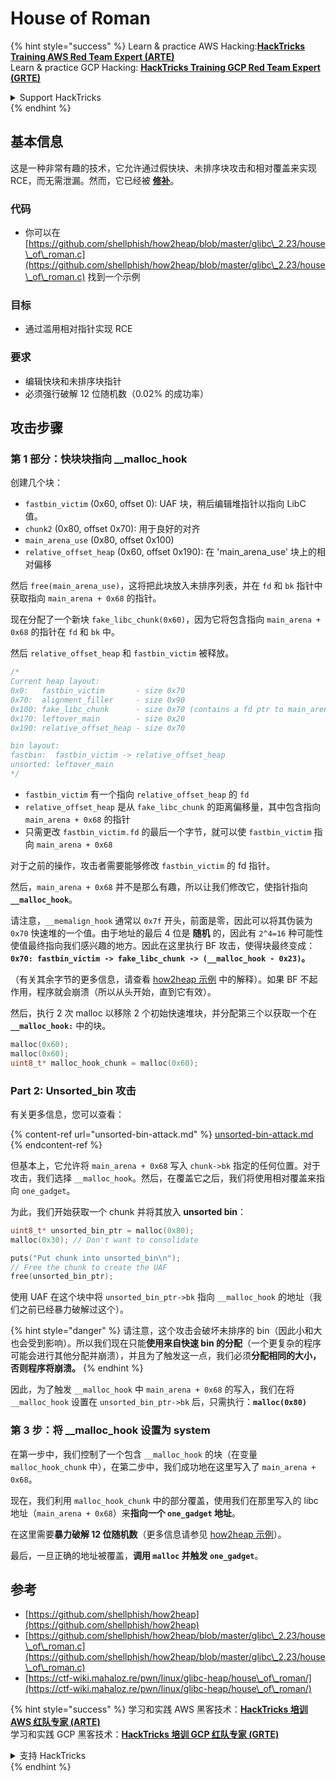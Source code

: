 # House of Roman

{% hint style="success" %}
Learn & practice AWS Hacking:<img src="/.gitbook/assets/arte.png" alt="" data-size="line">[**HackTricks Training AWS Red Team Expert (ARTE)**](https://training.hacktricks.xyz/courses/arte)<img src="/.gitbook/assets/arte.png" alt="" data-size="line">\
Learn & practice GCP Hacking: <img src="/.gitbook/assets/grte.png" alt="" data-size="line">[**HackTricks Training GCP Red Team Expert (GRTE)**<img src="/.gitbook/assets/grte.png" alt="" data-size="line">](https://training.hacktricks.xyz/courses/grte)

<details>

<summary>Support HackTricks</summary>

* Check the [**subscription plans**](https://github.com/sponsors/carlospolop)!
* **Join the** 💬 [**Discord group**](https://discord.gg/hRep4RUj7f) or the [**telegram group**](https://t.me/peass) or **follow** us on **Twitter** 🐦 [**@hacktricks\_live**](https://twitter.com/hacktricks\_live)**.**
* **Share hacking tricks by submitting PRs to the** [**HackTricks**](https://github.com/carlospolop/hacktricks) and [**HackTricks Cloud**](https://github.com/carlospolop/hacktricks-cloud) github repos.

</details>
{% endhint %}

## 基本信息

这是一种非常有趣的技术，它允许通过假快块、未排序块攻击和相对覆盖来实现 RCE，而无需泄漏。然而，它已经被 [**修补**](https://sourceware.org/git/?p=glibc.git;a=commitdiff;h=b90ddd08f6dd688e651df9ee89ca3a69ff88cd0c)。

### 代码

* 你可以在 [https://github.com/shellphish/how2heap/blob/master/glibc\_2.23/house\_of\_roman.c](https://github.com/shellphish/how2heap/blob/master/glibc\_2.23/house\_of\_roman.c) 找到一个示例

### 目标

* 通过滥用相对指针实现 RCE

### 要求

* 编辑快块和未排序块指针
* 必须强行破解 12 位随机数（0.02% 的成功率）

## 攻击步骤

### 第 1 部分：快块块指向 \_\_malloc\_hook

创建几个块：

* `fastbin_victim` (0x60, offset 0): UAF 块，稍后编辑堆指针以指向 LibC 值。
* `chunk2` (0x80, offset 0x70): 用于良好的对齐
* `main_arena_use` (0x80, offset 0x100)
* `relative_offset_heap` (0x60, offset 0x190): 在 'main\_arena\_use' 块上的相对偏移

然后 `free(main_arena_use)`，这将把此块放入未排序列表，并在 `fd` 和 `bk` 指针中获取指向 `main_arena + 0x68` 的指针。

现在分配了一个新块 `fake_libc_chunk(0x60)`，因为它将包含指向 `main_arena + 0x68` 的指针在 `fd` 和 `bk` 中。

然后 `relative_offset_heap` 和 `fastbin_victim` 被释放。
```c
/*
Current heap layout:
0x0:   fastbin_victim       - size 0x70
0x70:  alignment_filler     - size 0x90
0x100: fake_libc_chunk      - size 0x70 (contains a fd ptr to main_arena + 0x68)
0x170: leftover_main        - size 0x20
0x190: relative_offset_heap - size 0x70

bin layout:
fastbin:  fastbin_victim -> relative_offset_heap
unsorted: leftover_main
*/
```
* &#x20;`fastbin_victim` 有一个指向 `relative_offset_heap` 的 `fd`
* &#x20;`relative_offset_heap` 是从 `fake_libc_chunk` 的距离偏移量，其中包含指向 `main_arena + 0x68` 的指针
* 只需更改 `fastbin_victim.fd` 的最后一个字节，就可以使 `fastbin_victim` 指向 `main_arena + 0x68`

对于之前的操作，攻击者需要能够修改 `fastbin_victim` 的 fd 指针。

然后，`main_arena + 0x68` 并不是那么有趣，所以让我们修改它，使指针指向 **`__malloc_hook`**。

请注意，`__memalign_hook` 通常以 `0x7f` 开头，前面是零，因此可以将其伪装为 `0x70` 快速堆的一个值。由于地址的最后 4 位是 **随机** 的，因此有 `2^4=16` 种可能性使值最终指向我们感兴趣的地方。因此在这里执行 BF 攻击，使得块最终变成：**`0x70: fastbin_victim -> fake_libc_chunk -> (__malloc_hook - 0x23)`。**

（有关其余字节的更多信息，请查看 [how2heap](https://github.com/shellphish/how2heap/blob/master/glibc\_2.23/house\_of\_roman.c)[ 示例](https://github.com/shellphish/how2heap/blob/master/glibc\_2.23/house\_of\_roman.c) 中的解释）。如果 BF 不起作用，程序就会崩溃（所以从头开始，直到它有效）。

然后，执行 2 次 malloc 以移除 2 个初始快速堆块，并分配第三个以获取一个在 **`__malloc_hook:`** 中的块。
```c
malloc(0x60);
malloc(0x60);
uint8_t* malloc_hook_chunk = malloc(0x60);
```
### Part 2: Unsorted\_bin 攻击

有关更多信息，您可以查看：

{% content-ref url="unsorted-bin-attack.md" %}
[unsorted-bin-attack.md](unsorted-bin-attack.md)
{% endcontent-ref %}

但基本上，它允许将 `main_arena + 0x68` 写入 `chunk->bk` 指定的任何位置。对于攻击，我们选择 `__malloc_hook`。然后，在覆盖它之后，我们将使用相对覆盖来指向 `one_gadget`。

为此，我们开始获取一个 chunk 并将其放入 **unsorted bin**：
```c
uint8_t* unsorted_bin_ptr = malloc(0x80);
malloc(0x30); // Don't want to consolidate

puts("Put chunk into unsorted_bin\n");
// Free the chunk to create the UAF
free(unsorted_bin_ptr);
```
使用 UAF 在这个块中将 `unsorted_bin_ptr->bk` 指向 `__malloc_hook` 的地址（我们之前已经暴力破解过这个）。

{% hint style="danger" %}
请注意，这个攻击会破坏未排序的 bin（因此小和大也会受到影响）。所以我们现在只能**使用来自快速 bin 的分配**（一个更复杂的程序可能会进行其他分配并崩溃），并且为了触发这一点，我们必须**分配相同的大小，否则程序将崩溃。**
{% endhint %}

因此，为了触发 `__malloc_hook` 中 `main_arena + 0x68` 的写入，我们在将 `__malloc_hook` 设置在 `unsorted_bin_ptr->bk` 后，只需执行：**`malloc(0x80)`**

### 第 3 步：将 \_\_malloc\_hook 设置为 system

在第一步中，我们控制了一个包含 `__malloc_hook` 的块（在变量 `malloc_hook_chunk` 中），在第二步中，我们成功地在这里写入了 `main_arena + 0x68`。

现在，我们利用 `malloc_hook_chunk` 中的部分覆盖，使用我们在那里写入的 libc 地址（`main_arena + 0x68`）来**指向一个 `one_gadget` 地址**。

在这里需要**暴力破解 12 位随机数**（更多信息请参见 [how2heap](https://github.com/shellphish/how2heap/blob/master/glibc\_2.23/house\_of\_roman.c)[ 示例](https://github.com/shellphish/how2heap/blob/master/glibc\_2.23/house\_of\_roman.c)）。

最后，一旦正确的地址被覆盖，**调用 `malloc` 并触发 `one_gadget`**。

## 参考

* [https://github.com/shellphish/how2heap](https://github.com/shellphish/how2heap)
* [https://github.com/shellphish/how2heap/blob/master/glibc\_2.23/house\_of\_roman.c](https://github.com/shellphish/how2heap/blob/master/glibc\_2.23/house\_of\_roman.c)
* [https://ctf-wiki.mahaloz.re/pwn/linux/glibc-heap/house\_of\_roman/](https://ctf-wiki.mahaloz.re/pwn/linux/glibc-heap/house\_of\_roman/)

{% hint style="success" %}
学习和实践 AWS 黑客技术：<img src="/.gitbook/assets/arte.png" alt="" data-size="line">[**HackTricks 培训 AWS 红队专家 (ARTE)**](https://training.hacktricks.xyz/courses/arte)<img src="/.gitbook/assets/arte.png" alt="" data-size="line">\
学习和实践 GCP 黑客技术：<img src="/.gitbook/assets/grte.png" alt="" data-size="line">[**HackTricks 培训 GCP 红队专家 (GRTE)**<img src="/.gitbook/assets/grte.png" alt="" data-size="line">](https://training.hacktricks.xyz/courses/grte)

<details>

<summary>支持 HackTricks</summary>

* 查看 [**订阅计划**](https://github.com/sponsors/carlospolop)!
* **加入** 💬 [**Discord 群组**](https://discord.gg/hRep4RUj7f) 或 [**电报群组**](https://t.me/peass) 或 **在 Twitter 上关注** 🐦 [**@hacktricks\_live**](https://twitter.com/hacktricks\_live)**.**
* **通过向** [**HackTricks**](https://github.com/carlospolop/hacktricks) 和 [**HackTricks Cloud**](https://github.com/carlospolop/hacktricks-cloud) github 仓库提交 PR 来分享黑客技巧。

</details>
{% endhint %}
